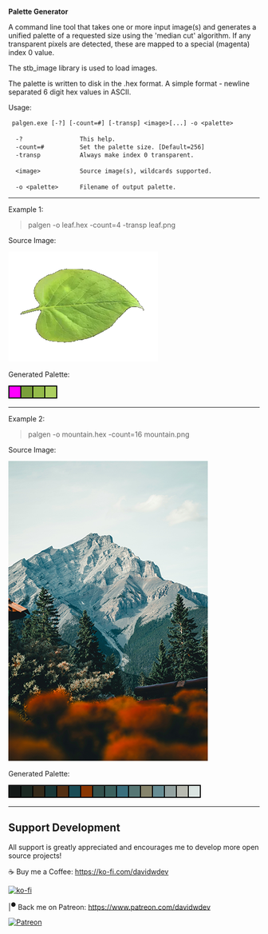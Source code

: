 
**Palette Generator**

A command line tool that takes one or more input image(s) and generates a unified palette of a requested size using the 'median cut' algorithm. If any transparent pixels are detected, these are mapped to a special (magenta) index 0 value.

The stb_image library is used to load images.

The palette is written to disk in the .hex format. A simple format - newline separated 6 digit hex values in ASCII.

Usage:

```
 palgen.exe [-?] [-count=#] [-transp] <image>[...] -o <palette>

  -?                This help.
  -count=#          Set the palette size. [Default=256]
  -transp           Always make index 0 transparent.

  <image>           Source image(s), wildcards supported.

  -o <palette>      Filename of output palette.

```

---

Example 1:

> palgen -o leaf.hex -count=4 -transp leaf.png

Source Image:

![leaf](example/leaf.png?raw=true "Leaf Photo")

Generated Palette:

![palette](example/leaf.hex.png?raw=true "Leaf Palette")

---

Example 2:

> palgen -o mountain.hex -count=16 mountain.png

Source Image:

![leaf](example/mountain.png?raw=true "Leaf Photo")

Generated Palette:

![palette](example/mountain.hex.png?raw=true "Leaf Palette")

---

## Support Development

All support is greatly appreciated and encourages me to develop more open source projects!

☕ Buy me a Coffee: https://ko-fi.com/davidwdev

[![ko-fi](https://ko-fi.com/img/githubbutton_sm.svg)](https://ko-fi.com/B0B458231)

|<sup>●</sup> Back me on︎ Patreon: https://www.patreon.com/davidwdev

[![Patreon](https://github.com/davidwdev/fragments/patreon.svg?raw=true)](https://www.patreon.com/davidwdev)


